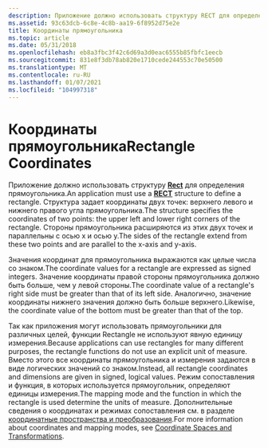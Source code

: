 ```yaml
---
description: Приложение должно использовать структуру RECT для определения прямоугольника.
ms.assetid: 93c63dcb-6c8e-4c8b-aa19-6f8952d75e2e
title: Координаты прямоугольника
ms.topic: article
ms.date: 05/31/2018
ms.openlocfilehash: eb8a3fbc3f42c6d69a3d0eac6555b85fbfc1eecb
ms.sourcegitcommit: 831e8f3db78ab820e1710cede244553c70e50500
ms.translationtype: MT
ms.contentlocale: ru-RU
ms.lasthandoff: 01/07/2021
ms.locfileid: "104997318"
---
```

# <a name="rectangle-coordinates"></a><span data-ttu-id="e3e64-103">Координаты прямоугольника</span><span class="sxs-lookup"><span data-stu-id="e3e64-103">Rectangle Coordinates</span></span>

<span data-ttu-id="e3e64-104">Приложение должно использовать структуру [**Rect**](/previous-versions//dd162897(v=vs.85)) для определения прямоугольника.</span><span class="sxs-lookup"><span data-stu-id="e3e64-104">An application must use a [**RECT**](/previous-versions//dd162897(v=vs.85)) structure to define a rectangle.</span></span> <span data-ttu-id="e3e64-105">Структура задает координаты двух точек: верхнего левого и нижнего правого угла прямоугольника.</span><span class="sxs-lookup"><span data-stu-id="e3e64-105">The structure specifies the coordinates of two points: the upper left and lower right corners of the rectangle.</span></span> <span data-ttu-id="e3e64-106">Стороны прямоугольника расширяются из этих двух точек и параллельны с осью x и осью y.</span><span class="sxs-lookup"><span data-stu-id="e3e64-106">The sides of the rectangle extend from these two points and are parallel to the x-axis and y-axis.</span></span>

<span data-ttu-id="e3e64-107">Значения координат для прямоугольника выражаются как целые числа со знаком.</span><span class="sxs-lookup"><span data-stu-id="e3e64-107">The coordinate values for a rectangle are expressed as signed integers.</span></span> <span data-ttu-id="e3e64-108">Значение координаты правой стороны прямоугольника должно быть больше, чем у левой стороны.</span><span class="sxs-lookup"><span data-stu-id="e3e64-108">The coordinate value of a rectangle's right side must be greater than that of its left side.</span></span> <span data-ttu-id="e3e64-109">Аналогично, значение координаты нижнего значения должно быть больше верхнего.</span><span class="sxs-lookup"><span data-stu-id="e3e64-109">Likewise, the coordinate value of the bottom must be greater than that of the top.</span></span>

<span data-ttu-id="e3e64-110">Так как приложения могут использовать прямоугольники для различных целей, функции Rectangle не используют явную единицу измерения.</span><span class="sxs-lookup"><span data-stu-id="e3e64-110">Because applications can use rectangles for many different purposes, the rectangle functions do not use an explicit unit of measure.</span></span> <span data-ttu-id="e3e64-111">Вместо этого все координаты прямоугольника и измерения задаются в виде логических значений со знаком.</span><span class="sxs-lookup"><span data-stu-id="e3e64-111">Instead, all rectangle coordinates and dimensions are given in signed, logical values.</span></span> <span data-ttu-id="e3e64-112">Режим сопоставления и функция, в которых используется прямоугольник, определяют единицы измерения.</span><span class="sxs-lookup"><span data-stu-id="e3e64-112">The mapping mode and the function in which the rectangle is used determine the units of measure.</span></span> <span data-ttu-id="e3e64-113">Дополнительные сведения о координатах и режимах сопоставления см. в разделе [координатные пространства и преобразования](coordinate-spaces-and-transformations.md).</span><span class="sxs-lookup"><span data-stu-id="e3e64-113">For more information about coordinates and mapping modes, see [Coordinate Spaces and Transformations](coordinate-spaces-and-transformations.md).</span></span>

 

 
